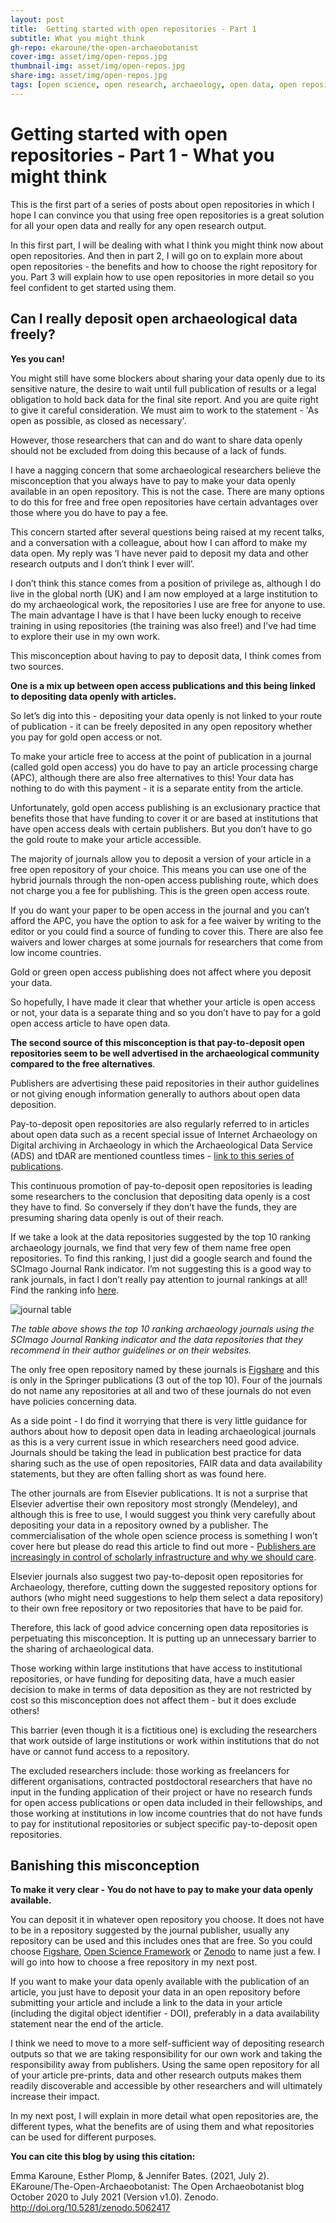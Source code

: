 ```yaml
---
layout: post
title:  Getting started with open repositories - Part 1
subtitle: What you might think
gh-repo: ekaroune/the-open-archaeobotanist
cover-img: asset/img/open-repos.jpg
thumbnail-img: asset/img/open-repos.jpg
share-img: asset/img/open-repos.jpg
tags: [open science, open research, archaeology, open data, open repositories]
---
```


# Getting started with open repositories - Part 1 - What you might think 

This is the first part of a series of posts about open repositories in which I hope I can convince you that using free open repositories is a great solution for all your open data and really for any open research output.

In this first part, I will be dealing with what I think you might think now about open repositories. And then in part 2, I will go on to explain more about open repositories - the benefits and how to choose the right repository for you. Part 3 will explain how to use open repositories in more detail so you feel confident to get started using them. 

## Can I really deposit open archaeological data freely?  

**Yes you can!** 

You might still have some blockers about sharing your data openly due to its sensitive nature, the desire to wait until full publication of results or a legal obligation to hold back data for the final site report. And you are quite right to give it careful consideration. We must aim to work to the statement - 'As open as possible, as closed as necessary'. 

However, those researchers that can and do want to share data openly should not be excluded from doing this because of a lack of funds. 

I have a nagging concern that some archaeological researchers believe the misconception that you always have to pay to make your data openly available in an open repository. This is not the case. There are many options to do this for free and free open repositories have certain advantages over those where you do have to pay a fee.

This concern started after several questions being raised at my recent talks, and a conversation with a colleague, about how I can afford to make my data open. My reply was ‘I have never paid to deposit my data and other research outputs and I don’t think I ever will’. 

I don’t think this stance comes from a position of privilege as, although I do live in the global north (UK) and I am now employed at a large institution to do my archaeological work, the repositories I use are free for anyone to use. The main advantage I have is that I have been lucky enough to receive training in using repositories (the training was also free!) and I’ve had time to explore their use in my own work. 

This misconception about having to pay to deposit data, I think comes from two sources. 

**One is a mix up between open access publications and this being linked to depositing data openly with articles.** 

So let’s dig into this - depositing your data openly is not linked to your route of publication - it can be freely deposited in any open repository whether you pay for gold open access or not. 

To make your article free to access at the point of publication in a journal (called gold open access) you do have to pay an article processing charge (APC), although there are also free alternatives to this! Your data has nothing to do with this payment - it is a separate entity from the article. 

Unfortunately, gold open access publishing is an exclusionary practice that benefits those that have funding to cover it or are based at institutions that have open access deals with certain publishers. But you don’t have to go the gold route to make your article accessible.

The majority of journals allow you to deposit a version of your article in a free open repository of your choice. This means you can use one of the hybrid journals through the non-open access publishing route, which does not charge you a fee for publishing. This is the green open access route. 

If you do want your paper to be open access in the journal and you can’t afford the APC, you have the option to ask for a fee waiver by writing to the editor or you could find a source of funding to cover this. There are also fee waivers and lower charges at some journals for researchers that come from low income countries.  

Gold or green open access publishing does not affect where you deposit your data.

So hopefully, I have made it clear that whether your article is open access or not, your data is a separate thing and so you don’t have to pay for a gold open access article to have open data.  

**The second source of this misconception is that pay-to-deposit open repositories seem to be well advertised in the archaeological community compared to the free alternatives**. 

Publishers are advertising these paid repositories in their author guidelines or not giving enough information generally to authors about open data deposition. 

Pay-to-deposit open repositories are also regularly referred to in articles about open data such as a recent special issue of Internet Archaeology on Digital archiving in Archaeology in which the Archaeological Data Service (ADS) and tDAR are mentioned countless times - [link to this series of publications](https://intarch.ac.uk/journal/issue58/intro.cfm). 

This continuous promotion of pay-to-deposit open repositories is leading some researchers to the conclusion that depositing data openly is a cost they have to find. So conversely if they don’t have the funds, they are presuming sharing data openly is out of their reach. 

If we take a look at the data repositories suggested by the top 10 ranking archaeology journals, we find that very few of them name free open repositories. To find this ranking, I just did a google search and found the SCImago Journal Rank indicator. I’m not suggesting this is a good way to rank journals, in fact I don’t really pay attention to journal rankings at all! Find the ranking info [here](https://www.scimagojr.com/journalrank.php?category=3302). 

![journal table](../asset/img/journal-table-repos.jpg)

*The table above shows the top 10 ranking archaeology journals using the SCImago Journal Ranking indicator and the data repositories that they recommend in their author guidelines or on their websites.*

The only free open repository named by these journals is [Figshare](https://figshare.com/) and this is only in the Springer publications (3 out of the top 10).  Four of the journals do not name any repositories at all and two of these journals do not even have policies concerning data. 

As a side point - I do find it worrying that there is very little guidance for authors about how to deposit open data in leading archaeological journals as this is a very current issue in which researchers need good advice. Journals should be taking the lead in publication best practice for data sharing such as the use of open repositories, FAIR data and data availability statements, but they are often falling short as was found here.

The other journals are from Elsevier publications. It is not a surprise that Elsevier advertise their own repository most strongly (Mendeley), and although this is free to use, I would suggest you think very carefully about depositing your data in a repository owned by a publisher. The commercialisation of the whole open science process is something I won’t cover here but please do read this article to find out more - [Publishers are increasingly in control of scholarly infrastructure and why we should care](http://knowledgegap.org/index.php/sub-projects/rent-seeking-and-financialization-of-the-academic-publishing-industry/preliminary-findings/).

Elsevier journals also suggest two pay-to-deposit open repositories for Archaeology, therefore, cutting down the suggested repository options for authors (who might need suggestions to help them select a data repository) to their own free repository or two repositories that have to be paid for. 

Therefore, this lack of good advice concerning open data repositories is perpetuating this misconception. It is putting up an unnecessary barrier to the sharing of archaeological data.

Those working within large institutions that have access to institutional repositories, or have funding for depositing data, have a much easier decision to make in terms of data deposition as they are not restricted by cost so this misconception does not affect them - but it does exclude others! 

This barrier (even though it is a fictitious one) is excluding the researchers that work outside of large institutions or work within institutions that do not have or cannot fund access to a repository. 

The excluded researchers include: those working as freelancers for different organisations, contracted postdoctoral researchers that have no input in the funding application of their project or have no research funds for open access publications or open data included in their fellowships, and those working at institutions in low income countries that do not have funds to pay for institutional repositories or subject specific pay-to-deposit open repositories.

## Banishing this misconception

**To make it very clear - You do not have to pay to make your data openly available.**  

You can deposit it in whatever open repository you choose. It does not have to be in a repository suggested by the journal publisher, usually any repository can be used and this includes ones that are free. So you could choose [Figshare](https://figshare.com/), [Open Science Framework](https://osf.io/) or [Zenodo](https://zenodo.org/) to name just a few. I will go into how to choose a free repository in my next post.

If you want to make your data openly available with the publication of an article, you just have to deposit your data in an open repository before submitting your article and include a link to the data in your article (including the digital object identifier - DOI), preferably in a data availability statement near the end of the article.

I think we need to move to a more self-sufficient way of depositing research outputs so that we are taking responsibility for our own work and taking the responsibility away from publishers. Using the same open repository for all of your article pre-prints, data and other research outputs makes them readily discoverable and accessible by other researchers and will ultimately increase their impact. 

In my next post, I will explain in more detail what open repositories are, the different types, what the benefits are of using them and what repositories can be used for different purposes.


**You can cite this blog by using this citation:**

Emma Karoune, Esther Plomp, & Jennifer Bates. (2021, July 2). EKaroune/The-Open-Archaeobotanist: The Open Archaeobotanist blog October 2020 to July 2021 (Version v1.0). Zenodo. http://doi.org/10.5281/zenodo.5062417


